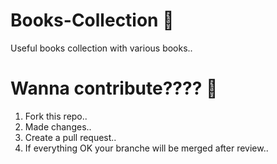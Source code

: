 # Books-Collection 📖
Useful books collection with various books..

# Wanna contribute???? 🤔
1. Fork this repo..
2. Made changes..
3. Create a pull request..
4. If everything OK your branche will be merged after review..
